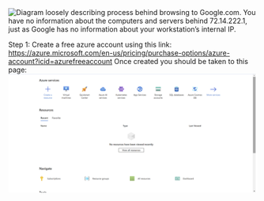 <img alt="Diagram loosely describing process behind browsing to Google.com. You have no information about the computers and servers behind 72.14.222.1, just as Google has no information about your workstation’s internal IP." src="./resources/browsing_internet_light.png" />

Step 1:
Create a free azure account using this link: https://azure.microsoft.com/en-us/pricing/purchase-options/azure-account?icid=azurefreeaccount
Once created you should be taken to this page: <img alt="Screenshot of home page on azure." src="./Azure Instructions/azurehomepage.png"/>